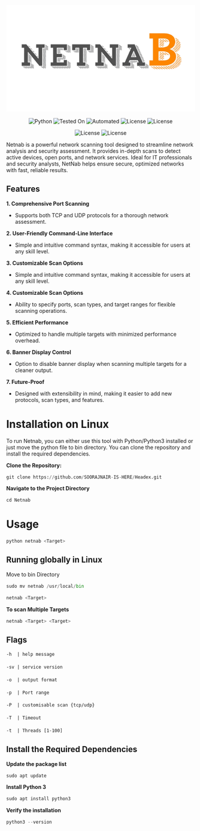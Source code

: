 <p align="center">
  <img src="./netnab.png" alt="Headex Logo" width="650"/>
</p>

<p align="center">
  <img src="https://img.shields.io/badge/Python-3.13%2B-blue" alt="Python">
  <img src="https://img.shields.io/badge/Tested%20On-Linux-brightgreen" alt="Tested On">
  <img src="https://img.shields.io/badge/automated-yes-cyan" alt="Automated">
  <img src="https://img.shields.io/badge/License-MIT-orange" alt="License">
   <img src="https://img.shields.io/badge/Written In-Python-yellow" alt="License">
</p>

<p align="center">
 <img src="https://img.shields.io/badge/Author-SOORAJNAIR-darkred" alt="License">
   <img src="https://img.shields.io/badge/Opensource-Yes-blue" alt="License">
 </p>
 
Netnab is a powerful network scanning tool designed to streamline network analysis and security assessment. It provides in-depth scans to detect active devices, open ports, and network services. Ideal for IT professionals and security analysts, NetNab helps ensure secure, optimized networks with fast, reliable results.

## Features
**1. Comprehensive Port Scanning**
- Supports both TCP and UDP protocols for a thorough network assessment.
  
**2. User-Friendly Command-Line Interface**
- Simple and intuitive command syntax, making it accessible for users at any skill level.
  
**3. Customizable Scan Options**
- Simple and intuitive command syntax, making it accessible for users at any skill level.

**4. Customizable Scan Options**
- Ability to specify ports, scan types, and target ranges for flexible scanning operations.

**5. Efficient Performance**
- Optimized to handle multiple targets with minimized performance overhead.

**6. Banner Display Control**
- Option to disable banner display when scanning multiple targets for a cleaner output.

**7. Future-Proof**
- Designed with extensibility in mind, making it easier to add new protocols, scan types, and features.

# Installation on Linux

To run Netnab, you can either use this tool with Python/Python3 installed or just move the python file to bin directory. You can clone the repository and install the required dependencies.

**Clone the Repository:**

```python
git clone https://github.com/SOORAJNAIR-IS-HERE/Headex.git
```
**Navigate to the Project Directory**

```python
cd Netnab
```
# Usage

```python
python netnab <Target>
```
## Running globally in Linux

Move to bin Directory

```python
sudo mv netnab /usr/local/bin
```
```python
netnab <Target>
```

**To scan Multiple Targets**

```python
netnab <Target> <Target>
```
## Flags

```html
-h  | help message

-sv | service version

-o  | output format

-p  | Port range

-P  | customisable scan {tcp/udp}

-T  | Timeout

-t  | Threads [1-100]
```

## Install the Required Dependencies

**Update the package list**
```python
sudo apt update
```
**Install Python 3**
```python
sudo apt install python3
```
**Verify the installation**
```python
python3 --version
```


